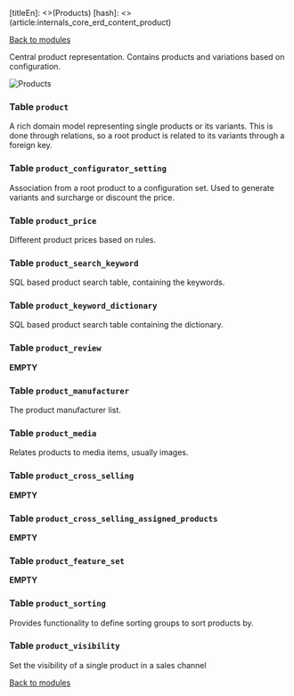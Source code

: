 [titleEn]: <>(Products)
[hash]: <>(article:internals_core_erd_content_product)

[Back to modules](./../10-modules.md)

Central product representation. Contains products and variations based on configuration.

![Products](./dist/erd-shopware-core-content-product.png)


### Table `product`

A rich domain model representing single products or its variants.
This is done through relations, so a root product is related to its variants through a foreign key.


### Table `product_configurator_setting`

Association from a root product to a configuration set. Used to generate variants and surcharge or discount the price.


### Table `product_price`

Different product prices based on rules.


### Table `product_search_keyword`

SQL based product search table, containing the keywords.


### Table `product_keyword_dictionary`

SQL based product search table containing the dictionary.


### Table `product_review`

__EMPTY__


### Table `product_manufacturer`

The product manufacturer list.


### Table `product_media`

Relates products to media items, usually images.


### Table `product_cross_selling`

__EMPTY__


### Table `product_cross_selling_assigned_products`

__EMPTY__


### Table `product_feature_set`

__EMPTY__


### Table `product_sorting`

Provides functionality to define sorting groups to sort products by.


### Table `product_visibility`

Set the visibility of a single product in a sales channel


[Back to modules](./../10-modules.md)
